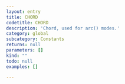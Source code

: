 ```yaml
---
layout: entry
title: CHORD
codetitle: CHORD
description: 'Chord, used for arc() modes.'
category: global
subcategory: Constants
returns: null
parameters: []
kind: ""
todo: null
examples: []

---
```

